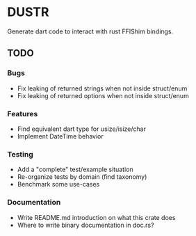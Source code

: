 # DUSTR

Generate dart code to interact with rust FFIShim bindings.

## TODO

### Bugs

 - Fix leaking of returned strings when not inside struct/enum
 - Fix leaking of returned options when not inside struct/enum

### Features

 - Find equivalent dart type for usize/isize/char
 - Implement DateTime behavior

### Testing

 - Add a "complete" test/example situation
 - Re-organize tests by domain (find taxonomy)
 - Benchmark some use-cases

### Documentation

 - Write README.md introduction on what this crate does
 - Where to write binary documentation in doc.rs?
